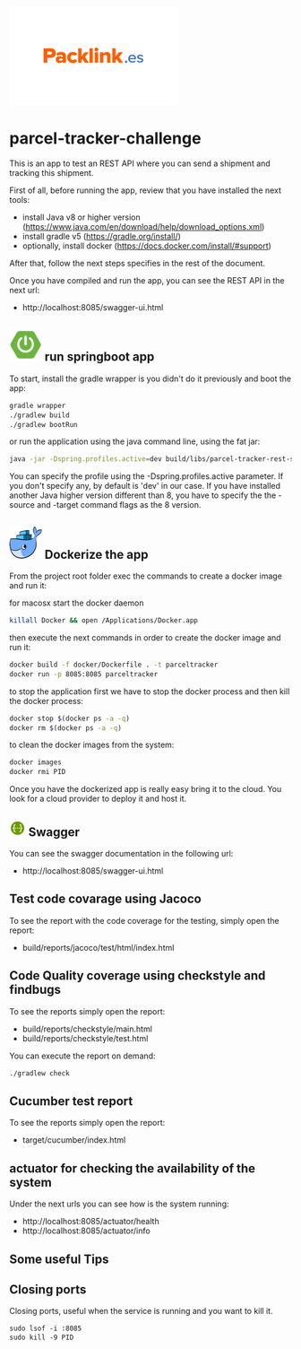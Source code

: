 ![packlink](./_media/packlink.png)

# parcel-tracker-challenge

This is an app to test an REST API where you can send a shipment and tracking this shipment.

First of all, before running the app, review that you have installed the next tools:
- install Java v8 or higher version (https://www.java.com/en/download/help/download_options.xml)
- install gradle v5 (https://gradle.org/install/)
- optionally, install docker (https://docs.docker.com/install/#support)

After that, follow the next steps specifies in the rest of the document.

Once you have compiled and run the app, you can see the REST API in the next url:
- http://localhost:8085/swagger-ui.html


## ![springboot](./_media/icons/springboot.png) run springboot app
To start, install the gradle wrapper is you didn't do it previously and boot the app: 
```bash
gradle wrapper
./gradlew build
./gradlew bootRun
```

or run the application using the java command line, using the fat jar:
```bash
java -jar -Dspring.profiles.active=dev build/libs/parcel-tracker-rest-service-0.1.0.jar
```
You can specify the profile using the -Dspring.profiles.active parameter. If you don't specify any, by default is 'dev' in our case.
If you have installed another Java higher version different than 8, you have to specify the the -source and -target command flags as the 8 version.   

## ![docker](./_media/icons/docker.png) Dockerize the app
From the project root folder exec the commands to create a docker image and run it:

for macosx start the docker daemon
```bash
killall Docker && open /Applications/Docker.app
```

then execute the next commands in order to create the docker image and run it:
```bash
docker build -f docker/Dockerfile . -t parceltracker
docker run -p 8085:8085 parceltracker
```

to stop the application first we have to stop the docker process and then kill the docker process:
```bash
docker stop $(docker ps -a -q)
docker rm $(docker ps -a -q)
```

to clean the docker images from the system:
```bash
docker images
docker rmi PID
``` 

Once you have the dockerized app is really easy bring it to the cloud. You look for a cloud provider to deploy it and host it.

## ![swagger](./_media/icons/swagger.png) Swagger
You can see the swagger documentation in the following url:
- http://localhost:8085/swagger-ui.html

## Test code covarage using Jacoco
To see the report with the code coverage for the testing, simply open the report: 
- build/reports/jacoco/test/html/index.html

## Code Quality coverage using checkstyle and findbugs
To see the reports simply open the report: 
- build/reports/checkstyle/main.html
- build/reports/checkstyle/test.html

You can execute the report on demand:
```bash
./gradlew check
```

## Cucumber test report
To see the reports simply open the report: 
- target/cucumber/index.html

## actuator for checking the availability of the system
Under the next urls you can see how is the system running:
* http://localhost:8085/actuator/health
* http://localhost:8085/actuator/info


## Some useful Tips

## Closing ports
Closing ports, useful when the service is running and you want to kill it.
```
sudo lsof -i :8085
sudo kill -9 PID
```